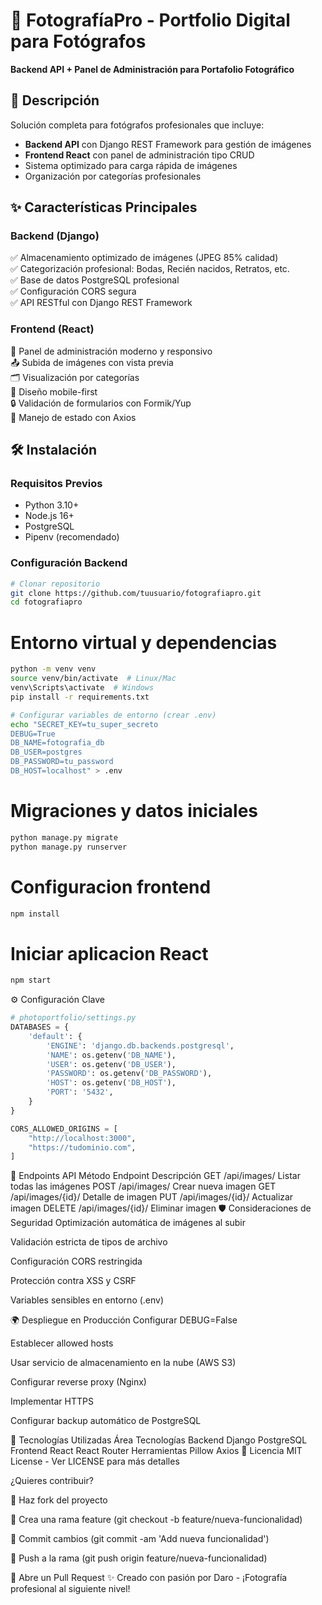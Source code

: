# 📸 FotografíaPro - Portfolio Digital para Fotógrafos

**Backend API + Panel de Administración para Portafolio Fotográfico**

## 🚀 Descripción
Solución completa para fotógrafos profesionales que incluye:
- **Backend API** con Django REST Framework para gestión de imágenes
- **Frontend React** con panel de administración tipo CRUD
- Sistema optimizado para carga rápida de imágenes
- Organización por categorías profesionales

## ✨ Características Principales

### Backend (Django)
✅ Almacenamiento optimizado de imágenes (JPEG 85% calidad)  
✅ Categorización profesional: Bodas, Recién nacidos, Retratos, etc.  
✅ Base de datos PostgreSQL profesional  
✅ Configuración CORS segura  
✅ API RESTful con Django REST Framework  

### Frontend (React)
🎨 Panel de administración moderno y responsivo  
📤 Subida de imágenes con vista previa  
🗂️ Visualización por categorías  
📱 Diseño mobile-first  
🔒 Validación de formularios con Formik/Yup  
🔄 Manejo de estado con Axios  

## 🛠️ Instalación

### Requisitos Previos
- Python 3.10+
- Node.js 16+
- PostgreSQL
- Pipenv (recomendado)

### Configuración Backend
```bash
# Clonar repositorio
git clone https://github.com/tuusuario/fotografiapro.git
cd fotografiapro
```
# Entorno virtual y dependencias
```bash
python -m venv venv
source venv/bin/activate  # Linux/Mac
venv\Scripts\activate  # Windows
pip install -r requirements.txt
```
```bash
# Configurar variables de entorno (crear .env)
echo "SECRET_KEY=tu_super_secreto
DEBUG=True
DB_NAME=fotografia_db
DB_USER=postgres
DB_PASSWORD=tu_password
DB_HOST=localhost" > .env
```
# Migraciones y datos iniciales
```bash
python manage.py migrate
python manage.py runserver
```
# Configuracion frontend
```bash
npm install
```
# Iniciar aplicacion React
```bash
npm start
```
⚙️ Configuración Clave
```python
# photoportfolio/settings.py
DATABASES = {
    'default': {
        'ENGINE': 'django.db.backends.postgresql',
        'NAME': os.getenv('DB_NAME'),
        'USER': os.getenv('DB_USER'),
        'PASSWORD': os.getenv('DB_PASSWORD'),
        'HOST': os.getenv('DB_HOST'),
        'PORT': '5432',
    }
}

CORS_ALLOWED_ORIGINS = [
    "http://localhost:3000",
    "https://tudominio.com",
]
```
📡 Endpoints API
Método	Endpoint	Descripción
GET	/api/images/	Listar todas las imágenes
POST	/api/images/	Crear nueva imagen
GET	/api/images/{id}/	Detalle de imagen
PUT	/api/images/{id}/	Actualizar imagen
DELETE	/api/images/{id}/	Eliminar imagen
🛡️ Consideraciones de Seguridad
Optimización automática de imágenes al subir

Validación estricta de tipos de archivo

Configuración CORS restringida

Protección contra XSS y CSRF

Variables sensibles en entorno (.env)

🌍 Despliegue en Producción
Configurar DEBUG=False

Establecer allowed hosts

Usar servicio de almacenamiento en la nube (AWS S3)

Configurar reverse proxy (Nginx)

Implementar HTTPS

Configurar backup automático de PostgreSQL

🧩 Tecnologías Utilizadas
Área	Tecnologías
Backend	Django PostgreSQL
Frontend	React React Router
Herramientas	Pillow Axios
📄 Licencia
MIT License - Ver LICENSE para más detalles

¿Quieres contribuir?

🍴 Haz fork del proyecto

🌿 Crea una rama feature (git checkout -b feature/nueva-funcionalidad)

💾 Commit cambios (git commit -am 'Add nueva funcionalidad')

🚀 Push a la rama (git push origin feature/nueva-funcionalidad)

🔄 Abre un Pull Request
✨ Creado con pasión por Daro - ¡Fotografía profesional al siguiente nivel!
